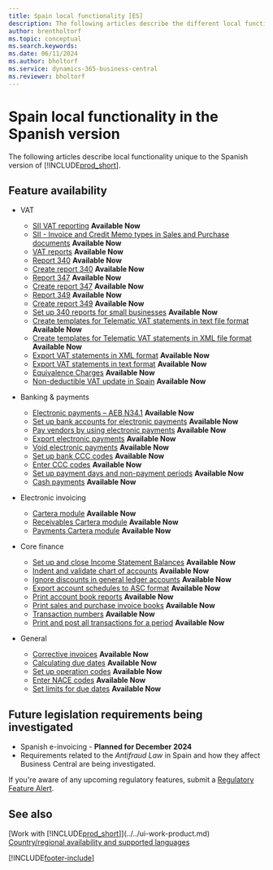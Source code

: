 ```yaml
---
title: Spain local functionality [ES]
description: The following articles describe the different local functionality in the Spanish version of Business Central.
author: brentholtorf
ms.topic: conceptual
ms.search.keywords:
ms.date: 06/11/2024
ms.author: bholtorf
ms.service: dynamics-365-business-central
ms.reviewer: bholtorf
---
```


# Spain local functionality in the Spanish version

The following articles describe local functionality unique to the Spanish version of [!INCLUDE[prod_short](../../includes/prod_short.md)].  

## Feature availability

* VAT  
  * [SII VAT reporting](sii-setup.md) **Available Now**
  * [SII - Invoice and Credit Memo types in Sales and Purchase documents](SII-invoice-types-sales-purchase-documents.md) **Available Now**
  * [VAT reports](vat-reports.md) **Available Now**
  * [Report 340](report-340.md) **Available Now**  
  * [Create report 340](how-to-create-report-340.md) **Available Now**  
  * [Report 347](report-347.md) **Available Now**  
  * [Create report 347](how-to-create-report-347.md) **Available Now**  
  * [Report 349](report-349.md) **Available Now**  
  * [Create report 349](how-to-create-report-349.md) **Available Now**  
  * [Set up 340 reports for small businesses](how-to-set-up-340-reports-for-small-businesses.md) **Available Now**
  * [Create templates for Telematic VAT statements in text file format](how-to-create-templates-for-telematic-vat-statements-in-text-file-format.md) **Available Now**
  * [Create templates for Telematic VAT statements in XML file format](how-to-create-templates-for-telematic-vat-statements-in-xml-file-format.md) **Available Now**
  * [Export VAT statements in XML format](how-to-export-vat-statements-in-xml-format.md) **Available Now**  
  * [Export VAT statements in text format](how-to-export-vat-statements-in-text-format.md) **Available Now**
  * [Equivalence Charges](equivalence-charges-ec-.md) **Available Now**
  * [Non-deductible VAT update in Spain](../../finance-setup-nondeductible-vat.md) **Available Now**

* Banking & payments  
  * [Electronic payments – AEB N34.1](electronic-payments-aeb-n341.md) **Available Now**
  * [Set up bank accounts for electronic payments](how-to-set-up-bank-accounts-for-electronic-payments.md) **Available Now**
  * [Pay vendors by using electronic payments](how-to-pay-vendors-by-using-electronic-payments.md) **Available Now**
  * [Export electronic payments](how-to-export-electronic-payments.md) **Available Now**
  * [Void electronic payments](how-to-void-electronic-payments.md) **Available Now**
  * [Set up bank CCC codes](how-to-set-up-bank-ccc-codes.md) **Available Now**
  * [Enter CCC codes](how-to-enter-ccc-codes.md) **Available Now**
  * [Set up payment days and non-payment periods](how-to-set-up-payment-days-and-non-payment-periods.md) **Available Now**
  * [Cash payments](payments-in-cash.md) **Available Now**

* Electronic invoicing
  * [Cartera module](cartera-module.md) **Available Now**
  * [Receivables Cartera module](receivables-cartera-module.md) **Available Now**
  * [Payments Cartera module](payments-cartera-module.md) **Available Now**

* Core finance
  * [Set up and close Income Statement Balances](how-to-set-up-and-close-income-statement-balances.md) **Available Now**
  * [Indent and validate chart of accounts](how-to-indent-and-validate-chart-of-accounts.md) **Available Now**
  * [Ignore discounts in general ledger accounts](how-to-ignore-discounts-in-general-ledger-accounts.md) **Available Now**
  * [Export account schedules to ASC format](how-to-export-account-schedules-to-asc-format.md) **Available Now**
  * [Print account book reports](how-to-print-account-book-reports.md) **Available Now**
  * [Print sales and purchase invoice books](how-to-print-sales-and-purchase-invoice-books.md) **Available Now**  
  * [Transaction numbers](transaction-numbers.md) **Available Now**
  * [Print and post all transactions for a period](how-to-post-and-print-all-transactions-for-a-period.md) **Available Now**

* General
  * [Corrective invoices](corrective-invoices.md) **Available Now**
  * [Calculating due dates](calculating-due-dates.md) **Available Now**
  * [Set up operation codes](how-to-set-up-operation-codes.md) **Available Now**
  * [Enter NACE codes](how-to-enter-nace-codes.md) **Available Now**
  * [Set limits for due dates](how-to-set-limits-for-due-dates.md) **Available Now**

## Future legislation requirements being investigated

* Spanish e-invoicing - **Planned for December 2024**  
* Requirements related to the *Antifraud Law* in Spain and how they affect Business Central are being investigated. 

If you're aware of any upcoming regulatory features, submit a [Regulatory Feature Alert](https://forms.office.com/pages/responsepage.aspx?id=v4j5cvGGr0GRqy180BHbRwkeauYiJKZOpJ0CtKuVmJlURURaMlQ4Rk05UFY4NkVEOTA0MUU5WThXSC4u).

## See also

[Work with [!INCLUDE[prod_short](../../includes/prod_short.md)]](../../ui-work-product.md)    
[Country/regional availability and supported languages](/dynamics365/business-central/dev-itpro/compliance/apptest-countries-and-translations)  

[!INCLUDE[footer-include](../../includes/footer-banner.md)]
